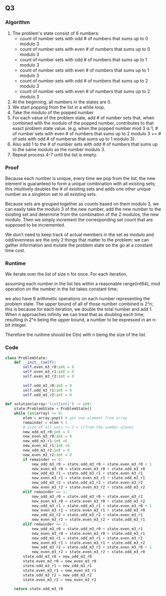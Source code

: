 ## Q3
### Algorithm

1. The problem's state consist of 6 numbers:
    - count of number sets with odd # of numbers that sums up to 0 modulo 3
    - count of number sets with even # of numbers that sums up to 0 modulo 3
    - count of number sets with odd # of numbers that sums up to 1 modulo 3
    - count of number sets with even # of numbers that sums up to 1 modulo 3
    - count of number sets with odd # of numbers that sums up to 2 modulo 3
    - count of number sets with even # of numbers that sums up to 2 modulo 3
2. At the beginning, all numbers in the states are 0.
3. We start popping from the list in a while loop.
4. Take the modulo of the popped number
5. For each value of the problem state, add # of number sets that, when combined with the modulo of the popped number, contributes to that exact problem state value. (e.g. when the popped number mod 3 is 1, # of number sets with even # of numbers that sums up to 2 modulo 3 += # of sets with odd # of numberse that sums up to 1 modulo 3).
6. Also add 1 to the # of number sets with odd # of numbers that sums up to the same modulo as the number modulo 3.
7. Repeat process 4-7 until the list is empty.

### Proof

Because each number is unique, every time we pop from the list, the new element is guaranteed to form a unique combination with all existing sets; this intuitively doubles the # of existing sets and adds one other unique number as a singleton set to all existing sets.

Because sets are grouped together as counts based on them modulo 3, we can easily take the modulo 3 of the new number, add the new number to the existing set and determine from the combination of the 2 modulos, the new modulo. Then we simply increment the corresponding set count that are supposed to be incremented.

We don't need to keep track of actual members in the set as modulo and odd/evenness are the only 2 things that matter to the problem; we can gather information and mutate the problem state on the go at a constant time cost.

### Runtime

We iterate over the list of size n for once.
For each iteration, 

assuming each number in the list lies within a reasonable range(int64), mod operation on the number in the list takes constant time; 

we also have 6 arithmetic operations on each number representing the problem state. The upper bound of all of those number combined is 2^n; this is because for each iteration, we double the total number and add 1. When n approaches infinity we can treat that as doubling each time, resulting in 2^n being the upper bound, a number to be expressed in an n-bit integer.

Therefore the runtime should be O(n) with n being the size of the list.



### Code
```Python
class ProblemState:
    def __init__(self):
        self.even_m3_r0:int = 0
        self.even_m3_r1:int = 0
        self.even_m3_r2:int = 0
        
        self.odd_m3_r0:int = 0
        self.odd_m3_r1:int = 0
        self.odd_m3_r2:int = 0
    
def solution(array:'list[int]') -> int:
    state:ProblemState = ProblemState()
    while len(array) != 0:
        elem = array.pop() # get one element from array
        remainder = elem % 3
        # size of all sets *= 2 + 1(from the number alone)
        new_odd_m3_r0:int = 0
        new_even_m3_r0:int = 0 
        new_odd_m3_r1:int =0 
        new_even_m3_r1:int =0 
        new_odd_m3_r2:int = 0 
        new_even_m3_r2:int = 0
        if remainder == 0:
            new_odd_m3_r0 = state.odd_m3_r0 + state.even_m3_r0 + 1
            new_even_m3_r0 = state.even_m3_r0 + state.odd_m3_r0
            new_odd_m3_r1 = state.odd_m3_r1 + state.even_m3_r1
            new_even_m3_r1 = state.even_m3_r1 + state.odd_m3_r1
            new_odd_m3_r2 = state.odd_m3_r2 + state.even_m3_r2
            new_even_m3_r2 = state.even_m3_r2 + state.odd_m3_r2
        elif remainder == 1:
            new_odd_m3_r0 = state.odd_m3_r0 + state.even_m3_r2
            new_even_m3_r0 = state.even_m3_r0 + state.odd_m3_r2
            new_odd_m3_r1 = state.odd_m3_r1 + state.even_m3_r0 + 1
            new_even_m3_r1 = state.even_m3_r1 + state.odd_m3_r0
            new_odd_m3_r2 = state.odd_m3_r2 + state.even_m3_r1
            new_even_m3_r2 = state.even_m3_r2 + state.odd_m3_r1
        elif remainder == 2:
            new_odd_m3_r0 = state.odd_m3_r0 + state.even_m3_r1
            new_even_m3_r0 = state.even_m3_r0 + state.odd_m3_r1
            new_odd_m3_r1 = state.odd_m3_r1 + state.even_m3_r2
            new_even_m3_r1 = state.even_m3_r1 + state.odd_m3_r2
            new_odd_m3_r2 = state.odd_m3_r2 + state.even_m3_r0 + 1
            new_even_m3_r2 = state.even_m3_r2 + state.odd_m3_r0
        state.odd_m3_r0 = new_odd_m3_r0
        state.even_m3_r0 = new_even_m3_r0
        state.odd_m3_r1 = new_odd_m3_r1
        state.even_m3_r1 = new_even_m3_r1
        state.odd_m3_r2 = new_odd_m3_r2
        state.even_m3_r2 = new_even_m3_r2
    
    return state.odd_m3_r0
            
            
```
